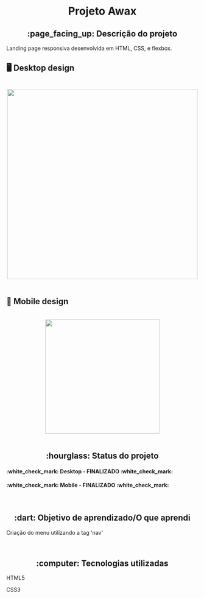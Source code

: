 <h1 align="center">Projeto Awax</h1>
<h2 align="center">:page_facing_up: Descrição do projeto</h2>
<p>Landing page responsiva desenvolvida em HTML, CSS, e flexbox.
<br>
  
## :desktop_computer: Desktop design
<br>
<div align="center">
<img src="https://github.com/gleicekelly13/Clone-dos-resultados-do-Google/assets/80974593/d8bb3ce6-b803-4ff6-beb6-812a08b4150e.png" width="500"/>
</div>
<br>

## :iphone: Mobile design
<br>
<div align="center">
<img src="https://github.com/gleicekelly13/Clone-dos-resultados-do-Google/assets/80974593/21282155-2276-4870-a22c-480f21a7c115.png" width="300"/>
</div>
<br>

<h2 align="center">:hourglass: Status do projeto </h2>
<h4>:white_check_mark: Desktop - FINALIZADO :white_check_mark: </h4>
<h4>:white_check_mark: Mobile - FINALIZADO :white_check_mark: </h4>
<br>

<h2 align="center"> :dart: Objetivo de aprendizado/O que aprendi </h2>
<p>Criação do menu utilizando a tag 'nav'</p>

<br>
<h2 align="center"> :computer: Tecnologias utilizadas </h2>
<p>HTML5</p>
<p>CSS3</p>
<br>
